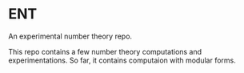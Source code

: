 # ENT
An experimental number theory repo.

This repo contains a few number theory computations and experimentations. So far, it contains computaion with modular forms.
